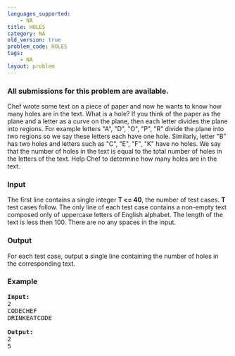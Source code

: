 ```yaml
---
languages_supported:
    - NA
title: HOLES
category: NA
old_version: true
problem_code: HOLES
tags:
    - NA
layout: problem
---
```

###  All submissions for this problem are available. 

Chef wrote some text on a piece of paper and now he wants to know how many holes are in the text. What is a hole? If you think of the paper as the plane and a letter as a curve on the plane, then each letter divides the plane into regions. For example letters "A", "D", "O", "P", "R" divide the plane into two regions so we say these letters each have one hole. Similarly, letter "B" has two holes and letters such as "C", "E", "F", "K" have no holes. We say that the number of holes in the text is equal to the total number of holes in the letters of the text. Help Chef to determine how many holes are in the text.

### Input

 The first line contains a single integer **T &lt;= 40**, the number of test cases. **T** test cases follow. The only line of each test case contains a non-empty text composed only of uppercase letters of English alphabet. The length of the text is less then 100. There are no any spaces in the input.

### Output

 For each test case, output a single line containing the number of holes in the corresponding text.

### Example

<pre>
<b>Input:</b>
2
CODECHEF
DRINKEATCODE

<b>Output:</b>
2
5
</pre>